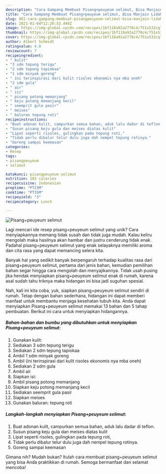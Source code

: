 ```yaml
---
description: "Cara Gampang Membuat Pisang+peuyeum selimut, Bisa Manjain Lidah"
title: "Cara Gampang Membuat Pisang+peuyeum selimut, Bisa Manjain Lidah"
slug: 861-cara-gampang-membuat-pisangpeuyeum-selimut-bisa-manjain-lidah
date: 2021-01-04T12:26:53.446Z
image: https://img-global.cpcdn.com/recipes/1bf118a92a2778c4/751x532cq70/pisangpeuyeum-selimut-foto-resep-utama.jpg
thumbnail: https://img-global.cpcdn.com/recipes/1bf118a92a2778c4/751x532cq70/pisangpeuyeum-selimut-foto-resep-utama.jpg
cover: https://img-global.cpcdn.com/recipes/1bf118a92a2778c4/751x532cq70/pisangpeuyeum-selimut-foto-resep-utama.jpg
author: Albert Schmidt
ratingvalue: 4.8
reviewcount: 7
recipeingredient:
- " kulit"
- "3 sdm tepung terigu"
- "2 sdm tepung tapiokaa"
- "1 sdm minyak goreng"
- " ini terinspirasi dari kulit risoles ekonomis nya mba oneh"
- "2 sdm gula"
- " air"
- " isi"
- " pisang potong memanjang"
- " keju potong memanjang kecil"
- " seemprit gula pasir"
- " meises"
- " baluran tepung roti"
recipeinstructions:
- "Buat adonan kulit, campurkan semua bahan, aduk lalu dadar di teflon."
- "Susun pisang keju gula dan meises diatas kulit"
- "Lipat seperti risoles, gulingkan pada tepung roti,"
- "Tidak perlu dibalur telur dulu juga dah nempel tepung rotinya."
- "Goreng sampai keemasan"
categories:
- Resep
tags:
- pisangpeuyeum
- selimut

katakunci: pisangpeuyeum selimut 
nutrition: 183 calories
recipecuisine: Indonesian
preptime: "PT23M"
cooktime: "PT35M"
recipeyield: "3"
recipecategory: Lunch

---
```



![Pisang+peuyeum selimut](https://img-global.cpcdn.com/recipes/1bf118a92a2778c4/751x532cq70/pisangpeuyeum-selimut-foto-resep-utama.jpg)

Lagi mencari ide resep pisang+peuyeum selimut yang unik? Cara menyiapkannya memang tidak susah dan tidak juga mudah. Kalau keliru mengolah maka hasilnya akan hambar dan justru cenderung tidak enak. Padahal pisang+peuyeum selimut yang enak selayaknya memiliki aroma dan cita rasa yang dapat memancing selera kita.



Banyak hal yang sedikit banyak berpengaruh terhadap kualitas rasa dari pisang+peuyeum selimut, pertama dari jenis bahan, kemudian pemilihan bahan segar hingga cara mengolah dan menyajikannya. Tidak usah pusing jika hendak menyiapkan pisang+peuyeum selimut enak di rumah, karena asal sudah tahu triknya maka hidangan ini bisa jadi suguhan spesial.


Nah, kali ini kita coba, yuk, siapkan pisang+peuyeum selimut sendiri di rumah. Tetap dengan bahan sederhana, hidangan ini dapat memberi manfaat untuk membantu menjaga kesehatan tubuh kita. Anda dapat menyiapkan Pisang+peuyeum selimut memakai 13 bahan dan 5 tahap pembuatan. Berikut ini cara untuk menyiapkan hidangannya.

<!--inarticleads1-->

##### Bahan-bahan dan bumbu yang dibutuhkan untuk menyiapkan Pisang+peuyeum selimut:

1. Gunakan  kulit:
1. Sediakan 3 sdm tepung terigu
1. Sediakan 2 sdm tepung tapiokaa
1. Ambil 1 sdm minyak goreng
1. Ambil  (ini terinspirasi dari kulit risoles ekonomis nya mba oneh)
1. Sediakan 2 sdm gula
1. Ambil  air
1. Siapkan  isi:
1. Ambil  pisang potong memanjang
1. Siapkan  keju potong memanjang kecil
1. Sediakan  seemprit gula pasir
1. Siapkan  meises
1. Gunakan  baluran: tepung roti




<!--inarticleads2-->

##### Langkah-langkah menyiapkan Pisang+peuyeum selimut:

1. Buat adonan kulit, campurkan semua bahan, aduk lalu dadar di teflon.
1. Susun pisang keju gula dan meises diatas kulit
1. Lipat seperti risoles, gulingkan pada tepung roti,
1. Tidak perlu dibalur telur dulu juga dah nempel tepung rotinya.
1. Goreng sampai keemasan




Gimana nih? Mudah bukan? Itulah cara membuat pisang+peuyeum selimut yang bisa Anda praktikkan di rumah. Semoga bermanfaat dan selamat mencoba!
